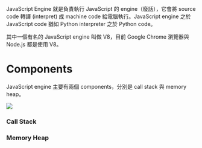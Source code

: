 JavaScript Engine 就是負責執行 JavaScript 的 engine（廢話），它會將 source code 轉譯 (interpret) 成 machine code 給電腦執行。JavaScript engine 之於 JavaScript code 猶如 Python interpreter 之於 Python code。

其中一個有名的 JavaScript engine 叫做 V8，目前 Google Chrome 瀏覽器與 Node.js 都是使用 V8。

# Components

JavaScript engine 主要有兩個 components，分別是 call stack 與 memory heap。

![](<https://raw.githubusercontent.com/Jamison-Chen/KM-software/master/img/javascript-engine-components.png>)

### Call Stack

### Memory Heap
